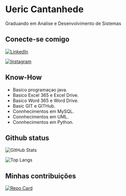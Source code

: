 # Ueric Cantanhede
Graduando em  Analise e Desenvolvimento de Sistemas

## Conecte-se comigo
[![LinkedIn](https://img.shields.io/badge/LinkedIn-0077B5?style=for-the-badge&logo=linkedin&logoColor=white)](https://www.linkedin.com/in/ueric-cantanhede-b1a95b245/)

[![Instagram](https://img.shields.io/badge/-Instagram-%23E4405F?style=for-the-badge&logo=instagram&logoColor=white)](https://www.instagram.com/ueric.cantanhede/)

## Know-How
* Basico programaçao java. 
* Basico Excel 365 e Excel Drive.
* Basico Word 365 e Word Drive.
* Basic GIT e GITHub.
* Connhecimentos em MySQL.
* Connhecimentos em UML.
* Connhecimentos em Python.

## Github status
![GitHub Stats](https://github-readme-stats.vercel.app/api?username=Ueric-Cantanhede&theme=transparent&bg_color=000&border_color=30A3DC&show_icons=true&icon_color=30A3DC&title_color=E94D5F&text_color=FFF)

![Top Langs](https://github-readme-stats-git-masterrstaa-rickstaa.vercel.app/api/top-langs/?username=Ueric-Cantanhede&bg_color=000&border_color=30A3DC&title_color=E94D5F&text_color=FFF)

## Minhas contribuições
[![Repo Card](https://github-readme-stats.vercel.app/api/pin/?username=Ueric-Cantanhede&repo=dio-lab-open-source&bg_color=000&border_color=30A3DC&show_icons=true&icon_color=30A3DC&title_color=E94D5F&text_color=FFF)](https://github.com/Ueric-Cantanhede/dio-lab-open-sourceO)
